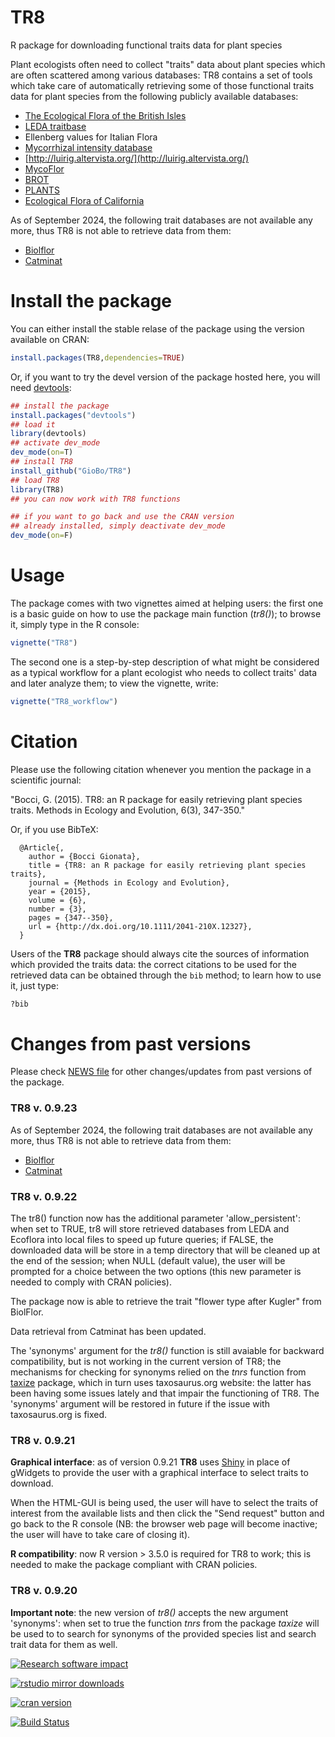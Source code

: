 TR8
===

R package for downloading functional traits data for plant species


Plant ecologists often need to collect "traits" data about plant species which are
often scattered among various databases: TR8 contains a set of tools which take care of
automatically retrieving some of those functional traits data for plant species from
the following publicly available databases:


* [The Ecological Flora of the British Isles](http://www.ecoflora.co.uk/)
* [LEDA traitbase](http://www.leda-traitbase.org/LEDAportal/)
* Ellenberg values for Italian Flora
* [Mycorrhizal intensity database](http://esapubs.org/Archive/ecol/E093/059/default.htm)
* [http://luirig.altervista.org/](http://luirig.altervista.org/)
* [MycoFlor](http://www.esajournals.org/doi/abs/10.1890/12-1700.1)
* [BROT](http://www.uv.es/jgpausas/brot.htm)
* [PLANTS](http://www.bricol.net/)
* [Ecological Flora of California](http://ucjeps.berkeley.edu/efc/)


As of September 2024, the following trait databases are not available any more, thus
TR8 is not able to retrieve data from them:

* [Biolflor](http://www.ufz.de/biolflor/index.jsp)
* [Catminat](http://perso.wanadoo.fr/philippe.julve/catminat.htm)


Install the package
==================

  You can either install the stable relase of the package using the version available on CRAN:

```R
install.packages(TR8,dependencies=TRUE)
```

  Or, if you want to try the devel version of the package hosted here, you will need [devtools](https://github.com/hadley/devtools):

```R
## install the package
install.packages("devtools")
## load it
library(devtools)
## activate dev_mode
dev_mode(on=T)
## install TR8
install_github("GioBo/TR8")
## load TR8
library(TR8)
## you can now work with TR8 functions

## if you want to go back and use the CRAN version
## already installed, simply deactivate dev_mode
dev_mode(on=F)
```


Usage
=====

  The package comes with two vignettes aimed at helping users: the first one is a basic guide on how to use the package main function (_tr8()_); to browse it, simply type in the R console:


```R
vignette("TR8")
```

  The second one is a step-by-step description of what might be considered as a typical workflow for a plant ecologist who needs to collect traits' data and later analyze them; to view the vignette, write:

```R
vignette("TR8_workflow")
```


Citation
========

  Please use the following citation whenever you mention the package in a scientific journal:

  "Bocci, G. (2015). TR8: an R package for easily retrieving plant species traits. Methods in Ecology and Evolution, 6(3), 347-350."


   Or, if you use BibTeX:

```
  @Article{,
    author = {Bocci Gionata},
    title = {TR8: an R package for easily retrieving plant species traits},
    journal = {Methods in Ecology and Evolution},
    year = {2015},
    volume = {6},
    number = {3},
    pages = {347--350},
    url = {http://dx.doi.org/10.1111/2041-210X.12327},
  }
```



  Users of the **TR8** package should always cite the sources of information which provided the traits data: the correct citations to be used for the retrieved data can be obtained through the `bib` method; to learn how to use it, just type:


```R
?bib
```








Changes from past versions
==========================

Please check [NEWS file](https://github.com/GioBo/TR8/blob/master/NEWS) for other changes/updates from past versions of the package.

### TR8 v. 0.9.23


As of September 2024, the following trait databases are not available any more, thus
TR8 is not able to retrieve data from them:

* [Biolflor](http://www.ufz.de/biolflor/index.jsp)
* [Catminat](http://perso.wanadoo.fr/philippe.julve/catminat.htm)



### TR8 v. 0.9.22

The tr8() function now has the additional parameter 'allow_persistent': when set to TRUE, tr8 will store retrieved databases
from LEDA and Ecoflora into local files to speed up future queries; if FALSE, the downloaded data will be store in a temp directory that will
be cleaned up at the end of the session; when NULL (default value), the user will be prompted for a choice between the two options
(this new parameter is needed to comply with CRAN policies).

The package now is able to retrieve the trait "flower type after Kugler" from BiolFlor.

Data retrieval from Catminat has been updated.

The 'synonyms' argument for the _tr8()_ function is still avaiable for backward compatibility, but is not working
in the current version of TR8; the mechanisms for checking for synonyms relied on the _tnrs_ function from [taxize](https://cran.r-project.org/web/packages/taxize/index.html) package, which in turn uses taxosaurus.org website: the latter has been having some issues lately and that impair the functioning of TR8.
The 'synonyms' argument will be restored in future if the issue with taxosaurus.org is fixed.




### TR8 v. 0.9.21

**Graphical interface**: as of version 0.9.21 **TR8** uses [Shiny](https://shiny.rstudio.com/) in place of gWidgets to provide the user with a graphical interface to select traits to download.

When the HTML-GUI is being used, the user will have to select the traits of interest from the available lists and then click the "Send request" button and go back to the R console (NB: the browser web page will become inactive; the user will have to take care of closing it).


**R compatibility**: now R version > 3.5.0 is required for TR8 to work; this is needed to make the package compliant with CRAN policies.

### TR8 v. 0.9.20

  **Important note**: the new version of _tr8()_ accepts the new argument 'synonyms': when set to true the function _tnrs_ from the package _taxize_ will be used to to search for synonyms of the provided species list and search trait data for them as well.



[![Research software impact](http://depsy.org/api/package/cran/TR8/badge.svg)](http://depsy.org/package/r/TR8)

[![rstudio mirror downloads](http://cranlogs.r-pkg.org/badges/TR8)](https://github.com/metacran/cranlogs.app)

[![cran version](http://www.r-pkg.org/badges/version/TR8)](http://cran.rstudio.com/web/packages/TR8)

[![Build Status](https://travis-ci.org/GioBo/TR8.svg?branch=master)](https://travis-ci.org/GioBo/TR8)
